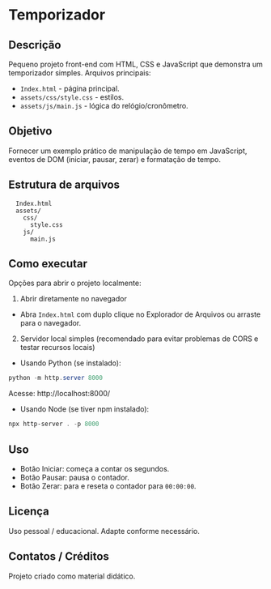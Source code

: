 # Temporizador

Descrição
--------
Pequeno projeto front-end com HTML, CSS e JavaScript que demonstra um temporizador simples. Arquivos principais:

- `Index.html` - página principal.
- `assets/css/style.css` - estilos.
- `assets/js/main.js` - lógica do relógio/cronômetro.

Objetivo
--------
Fornecer um exemplo prático de manipulação de tempo em JavaScript, eventos de DOM (iniciar, pausar, zerar) e formatação de tempo.

Estrutura de arquivos
---------------------
```
  Index.html
  assets/
    css/
      style.css
    js/
      main.js
```

Como executar
-------------
Opções para abrir o projeto localmente:

1) Abrir diretamente no navegador
- Abra `Index.html` com duplo clique no Explorador de Arquivos ou arraste para o navegador.

2) Servidor local simples (recomendado para evitar problemas de CORS e testar recursos locais)
- Usando Python (se instalado):

```powershell
python -m http.server 8000
```
Acesse: http://localhost:8000/

- Usando Node (se tiver npm instalado):

```powershell
npx http-server . -p 8000
```

Uso
---
- Botão Iniciar: começa a contar os segundos.
- Botão Pausar: pausa o contador.
- Botão Zerar: para e reseta o contador para `00:00:00`.

Licença
-------
Uso pessoal / educacional. Adapte conforme necessário.

Contatos / Créditos
-------------------
Projeto criado como material didático.




